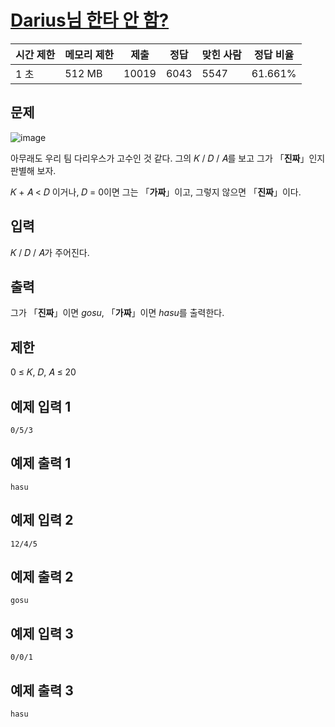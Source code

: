 # [Darius님 한타 안 함?](https://www.acmicpc.net/problem/20499)

| 시간 제한 | 메모리 제한 | 제출 | 정답 | 맞힌 사람 | 정답 비율 |
| --- | --- | --- | --- | --- | --- |
| 1 초 | 512 MB | 10019 | 6043 | 5547 | 61.661% |

## 문제

![image](https://upload.acmicpc.net/7e511773-be18-4dcc-a516-00dc87dda2f4/-/preview/)

아무래도 우리 팀 다리우스가 고수인 것 같다. 그의 𝐾 / 𝐷 / 𝐴를 보고 그가 「**진짜**」인지 판별해 보자.

𝐾 + 𝐴 < 𝐷 이거나, 𝐷 = 0이면 그는 「**가짜**」이고, 그렇지 않으면 「**진짜**」이다.

## 입력

𝐾 / 𝐷 / 𝐴가 주어진다.

## 출력

그가 「**진짜**」이면 *gosu*, 「**가짜**」이면 *hasu*를 출력한다.

## 제한

0 ≤ 𝐾, 𝐷, 𝐴 ≤ 20

## 예제 입력 1

```
0/5/3

```

## 예제 출력 1

```
hasu

```

## 예제 입력 2

```
12/4/5

```

## 예제 출력 2

```
gosu

```

## 예제 입력 3

```
0/0/1

```

## 예제 출력 3

```
hasu
```
